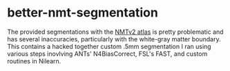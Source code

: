 # better-nmt-segmentation

The provided segmentations with the [NMTv2 atlas](https://afni.nimh.nih.gov/pub/dist/doc/htmldoc/nonhuman/macaque_tempatl/template_nmtv2.html) is pretty problematic and has several inaccuracies, particularly with the white-gray matter boundary. This contains a hacked together custom .5mm segmentation I ran using various steps inovlving ANTs' N4BiasCorrect, FSL's FAST, and custom routines in Nilearn. 
